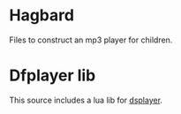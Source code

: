 # Hagbard

Files to construct an mp3 player for children.

# Dfplayer lib

This source includes a lua lib for [dsplayer](https://www.dfrobot.com/wiki/index.php/DFPlayer_Mini_SKU:DFR0299).